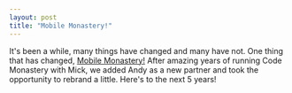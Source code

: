 ```yaml
---
layout: post
title: "Mobile Monastery!"
---
```

It's been a while, many things have changed and many have not. One thing that has changed, [Mobile Monastery!](https://www.mobilemonastery.com) After amazing years of running Code Monastery with Mick, we added Andy as a new partner and took the opportunity to rebrand a little. Here's to the next 5 years!
